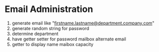 # Email Administration
1. generate email like "firstname.lastname@department.company.com"
2. generate random string for password
3. determine department
4. have getter setter for password mailbox alternate email
5. getter to display name maibox capacity
